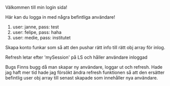 Välkommen till min login sida!

Här kan du logga in med några befintliga användare!

1. user: janne, pass: test
2. user: felipe, pass: haha
3. user: medie, pass: institutet


Skapa konto funkar som så att den pushar rätt info till rätt obj array för inlog.

Refresh letar efter 'mySession' på LS
och håller användare inloggad


Bugs
Finns bugg då man skapar ny användare, loggar ut och refresh.
Hade jag haft mer tid hade jag försökt ändra refresh funktionen så att den ersätter befintlig user obj array till senast skapade som innehåller nya användare.